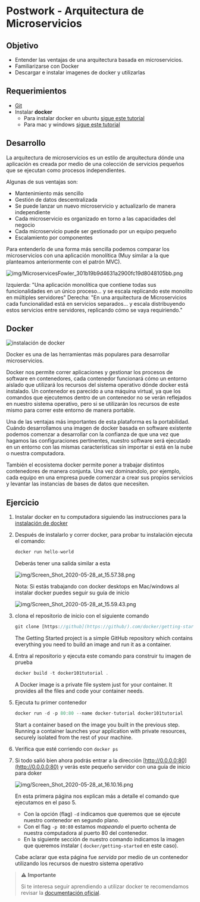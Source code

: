# Postwork - Arquitectura de Microservicios

## Objetivo

- Entender las ventajas de una arquitectura basada en microservicios.
- Familiarizarse con Docker
- Descargar e instalar imagenes de docker y utilizarlas

## Requerimientos

+ [Git](https://git-scm.com/downloads)
+ Instalar **docker**
  +  Para instalar docker en ubuntu  [sigue este tutorial](https://docs.docker.com/engine/install/ubuntu/)
  + Para mac y windows [sigue este tutorial](https://www.docker.com/products/docker-desktop)

## Desarrollo

La arquitectura de microservicios es un estilo de arquitectura dónde una aplicación es creada por medio de una colección de servicios pequeños que se ejecutan como procesos independientes.

Algunas de sus ventajas son:

- Mantenimiento más sencillo
- Gestión de datos descentralizada
- Se puede lanzar un nuevo microservicio y actualizarlo de manera independiente
- Cada microservicio es organizado en torno a las capacidades del negocio
- Cada microservicio puede ser gestionado por un equipo pequeño
- Escalamiento por componentes

Para entenderlo de una forma más sencilla podemos comparar los microservicios con una aplicación monolítica (Muy similar a la que planteamos anteriormente con el patrón MVC).

![img/MicroservicesFowler_301b19b9d4631a2900fc19d8048105bb.png](img/MicroservicesFowler_301b19b9d4631a2900fc19d8048105bb.png)

Izquierda: "Una aplicación monolítica que contiene todas sus funcionalidades en un único proceso...  y se escala replicando este monolito en múltiples servidores"
Derecha: "En una arquitectura de Microservicios cada funcionalidad está en servicios separados... y escala distribuyendo estos servicios entre servidores, replicando cómo se vaya requiriendo."

## **Docker**

![instalación de docker](https://external-content.duckduckgo.com/iu/?u=http%3A%2F%2Flogos-download.com%2Fwp-content%2Fuploads%2F2016%2F09%2FDocker_logo.png&f=1&nofb=1)

Docker es una de las herramientas más populares para desarrollar microservicios.

Docker nos permite correr aplicaciones y gestionar los procesos de software en contenedores, cada contenedor funcionará cómo un entorno aislado que utilizará los recursos del sistema operativo dónde docker está instalado. Un contenedor es parecido a una máquina virtual, ya que los comandos que ejecutemos dentro de un contenedor no se verán reflejados en nuestro sistema operativo, pero si se utilizarán los recursos de este mismo para correr este entorno de manera portable.

Una de las ventajas más importantes de esta plataforma es la portabilidad. Cuándo desarrollamos una imagen de docker basada en software existente podemos comenzar a desarrollar con la confianza de que una vez que hagamos las configuraciones pertinentes, nuestro software será ejecutado en un entorno con las mismas características sin importar si está en la nube o nuestra computadora.

También el ecosistema docker permite poner a trabajar distintos contenedores de manera conjunta. Una vez dominandolo, por ejemplo, cada equipo en una empresa puede comenzar a crear sus propios servicios y levantar las instancias de bases de datos que necesiten.

## **Ejercicio**

1. Instalar docker en tu computadora siguiendo las instrucciones para la [instalación de docker](https://docs.docker.com/engine/install/)
2. Después de instalarlo y correr docker, para probar tu instalación ejecuta el comando:

    ```jsx
    docker run hello-world
    ```

    Deberás tener una salida similar a esta

    ![img/Screen_Shot_2020-05-28_at_15.57.38.png](img/Screen_Shot_2020-05-28_at_15.57.38.png)

    Nota: Si estás trabajando con docker desktops en Mac/windows al instalar docker puedes seguir su guía de inicio

    ![img/Screen_Shot_2020-05-28_at_15.59.43.png](img/Screen_Shot_2020-05-28_at_15.59.43.png)

3. clona el repositorio de inicio con el siguiente comando

    ```jsx
    git clone [https://github](https://github/).com/docker/getting-started.git
    ```

    The Getting Started project is a simple GitHub repository which contains everything you need to build an image and run it as a container.

4. Entra al repositorio y ejecuta este comando para construir tu imagen de prueba

    ```jsx
    docker build -t docker101tutorial .
    ```

    A Docker image is a private file system just for your container. It provides all the files and code your container needs.

5. Ejecuta tu primer contenedor

    ```jsx
    docker run -d -p 80:80 --name docker-tutorial docker101tutorial
    ```

    Start a container based on the image you built in the previous step. Running a container launches your application with private resources, securely isolated from the rest of your machine.

6. Verifica que esté corriendo con `docker ps`
7. Si todo salió bien ahora podrás entrar a la dirección [http://0.0.0.0:80](http://0.0.0.0:80) y verás este pequeño servidor con una guía de inicio para doker

    ![img/Screen_Shot_2020-05-28_at_16.10.16.png](img/Screen_Shot_2020-05-28_at_16.10.16.png)

    En esta primera página nos explican más a detalle el comando que ejecutamos en el paso 5.

    - Con la opción (flag) `-d` indicamos que queremos que se ejecute nuestro contenedor en segundo plano.
    - Con el flag `-p 80:80` estamos m*apeando* el puerto ochenta de nuestra computadora al puerto 80 del contenedor.
    - En la siguiente sección de nuestro comando indicamos la imagen que queremos instalar ( `docker/getting-started` en este caso).

    Cabe aclarar que esta página fue *servida* por medio de un contenedor utilizando los recursos de nuestro sistema operativo

> ⚠️ **Importante**
>
>Si te interesa seguir aprendiendo a utilizar docker te recomendamos revisar la [documentación oficial](https://docs.docker.com/).
